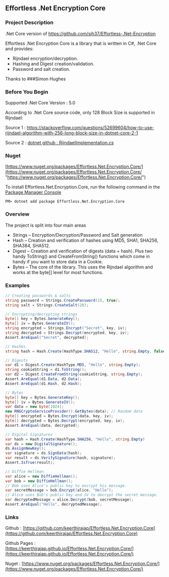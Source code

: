 ## Effortless .Net Encryption Core

### Project Description

.Net Core version of https://github.com/sjh37/Effortless-.Net-Encryption
 
Effortless .Net Encryption Core is a library that is written in C#, .Net Core and provides:

*   Rijndael encryption/decryption.
*   Hashing and Digest creation/validation.
*   Password and salt creation.

Thanks to ###Simon Hughes


### **Before You Begin**

 Supported .Net Core Version : 5.0

 According to .Net Core source code, only 128 Block Size is supported in Rijndael:
 
 Source 1 : https://stackoverflow.com/questions/52699604/how-to-use-rijndael-algorithm-with-256-long-block-size-in-dotnet-core-2-1

 Source 2 : [dotnet github : RijndaelImplementation.cs](https://github.com/dotnet/runtime/blob/main/src/libraries/System.Security.Cryptography.Algorithms/src/Internal/Cryptography/RijndaelImplementation.cs "https://github.com/dotnet/runtime/blob/main/src/libraries/System.Security.Cryptography.Algorithms/src/Internal/Cryptography/RijndaelImplementation.cs")


### Nuget

[https://www.nuget.org/packages/Effortless.Net.Encryption.Core/](https://www.nuget.org/packages/Effortless.Net.Encryption.Core/ "https://www.nuget.org/packages/Effortless.Net.Encryption.Core/")

To install Effortless.Net.Encryption.Core, run the following command in the [ Package Manager Console](http://docs.nuget.org/docs/start-here/using-the-package-manager-console)

`PM> dotnet add package Effortless.Net.Encryption.Core`


### Overview

The project is split into four main areas

*   Strings – Encryption/Decryption/Password and Salt generation
*   Hash – Creation and verification of hashes using MD5, SHA1, SHA256, SHA384, SHA512.
*   Digest – Creation and verification of digests (data + hash). Plus two handy ToString() and CreateFromString() functions which come in handy if you want to store data in a Cookie.
*   Bytes – The core of the library. This uses the Rijndael algorithm and works at the byte[] level for most functions.


### Examples

```c#
// Creating passwords & salts
string password = Strings.CreatePassword(15, true);
string salt = Strings.CreateSalt(20);

// Encrypting/decrypting strings
byte[] key = Bytes.GenerateKey();
byte[] iv = Bytes.GenerateIV();
string encrypted = Strings.Encrypt("Secret", key, iv);
string decrypted = Strings.Decrypt(encrypted, key, iv);
Assert.AreEqual("Secret", decrypted);

// Hashes
string hash = Hash.Create(HashType.SHA512, "Hello", string.Empty, false);

// Digests
var d1 = Digest.Create(HashType.MD5, "Hello", string.Empty);
string cookieString = d1.ToString();
var d2 = Digest.CreateFromString(cookieString, string.Empty);
Assert.AreEqual(d1.Data, d2.Data);
Assert.AreEqual(d1.Hash, d2.Hash);

// Bytes
byte[] key = Bytes.GenerateKey();
byte[] iv = Bytes.GenerateIV();
var data = new byte[1024];
new RNGCryptoServiceProvider().GetBytes(data); // Random data
byte[] encrypted = Bytes.Encrypt(data, key, iv);
byte[] decrypted = Bytes.Decrypt(encrypted, key, iv);
Assert.AreEqual(data, decrypted);

// Digital Signatures
var hash = Hash.Create(HashType.SHA256, "Hello", string.Empty)
var ds = new DigitalSignature();
ds.AssignNewKey();
var signature = ds.SignData(hash);
var result = ds.VerifySignature(hash, signature);
Assert.IsTrue(result);

// Diffie Hellman
var alice = new DiffieHellman();
var bob = new DiffieHellman();
// Bob uses Alice's public key to encrypt his message.
var secretMessage = bob.Encrypt(alice, "Hello");
// Alice uses Bob's public key and IV to decrypt the secret message.
var decryptedMessage = alice.Decrypt(bob, secretMessage);
Assert.AreEqual("Hello", decryptedMessage);
```

### Links

Github : [https://github.com/keerthirajap/Effortless.Net.Encryption.Core](https://github.com/keerthirajap/Effortless.Net.Encryption.Core)

Github Pages : [https://keerthirajap.github.io/Effortless.Net.Encryption.Core/](https://keerthirajap.github.io/Effortless.Net.Encryption.Core/)

Nuget : [https://www.nuget.org/packages/Effortless.Net.Encryption.Core/](https://www.nuget.org/packages/Effortless.Net.Encryption.Core/)
